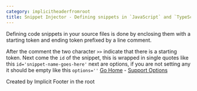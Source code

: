 ```yaml
---
category: implicitheaderfromroot
title: Snippet Injector - Defining snippets in `JavaScript` and `TypeScript` source files
---
```


Defining code snippets in your source files is done by enclosing them with a starting token and
ending token prefixed by a line comment.

After the comment the two character `>>` indicate that there is a starting token. Next come
the `id` of the snippet, this is wrapped in single quotes like this `id='snippet-name-goes-here'`
next are options, if you are not setting any it should be empty like this `options=''`
[Go Home](/index.md) - [Support Options](support.md)

Created by Implicit Footer in the root
